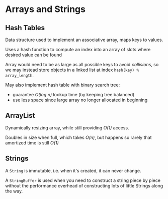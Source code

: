 # Arrays and Strings

## Hash Tables
Data structure used to implement an associative array, maps keys to values.

Uses a hash function to compute an index into an array of slots where desired value can be found

Array would need to be as large as all possible keys to avoid *collisions*, so we may instead store objects in a linked list at index `hash(key) % array_length`.

May also implement hash table with binary search tree:
- guarantee *O(log n)* lookup time (by keeping tree balanced)
- use less space since large array no longer allocated in beginning

## ArrayList
Dynamically resizing array, while still providing *O(1)* access.

Doubles in size when full, which takes *O(n)*, but happens so rarely that amortized time is still *O(1)*

## Strings
A `String` is immutable, i.e. when it's created, it can never change.

A `StringBuffer` is used when you need to construct a string piece by piece without the performance overhead of constructing lots of little Strings along the way.